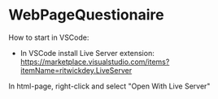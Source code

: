 # WebPageQuestionaire

How to start in VSCode:
* In VSCode install Live Server extension: https://marketplace.visualstudio.com/items?itemName=ritwickdey.LiveServer

In html-page, right-click and select "Open With Live Server"
